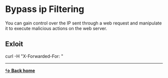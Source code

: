 # Bypass ip Filtering

You can gain control over the IP sent through a web request and manipulate it to execute malicious actions on the web server.

## Exloit

curl -H "X-Forwarded-For: <ip address>" <web site URI>

---

[**:arrow_right_hook: Back home**](/README.md)